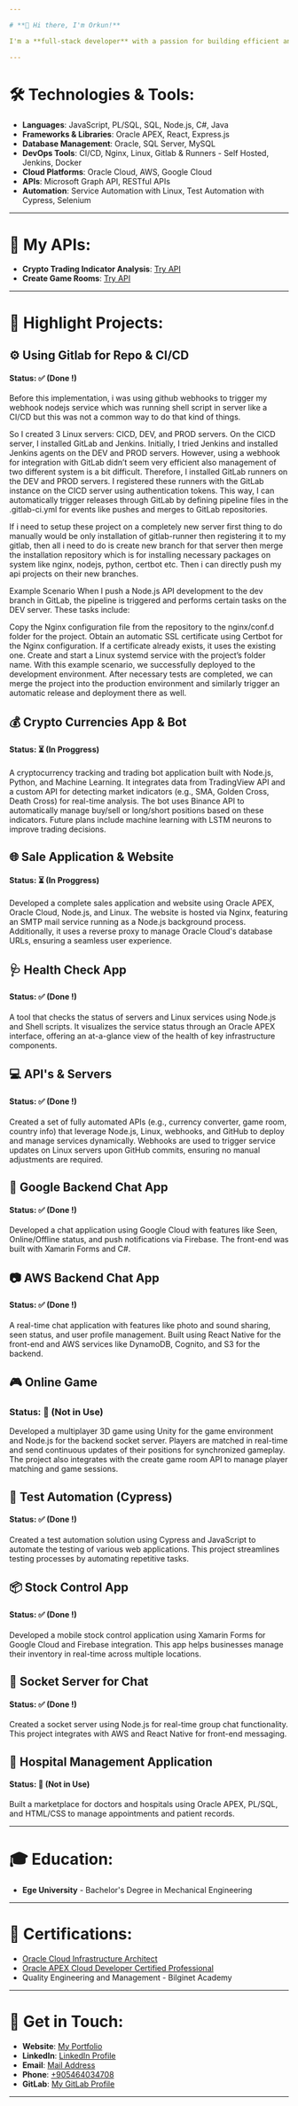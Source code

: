 ```yaml
---

# **👋 Hi there, I'm Orkun!**

I'm a **full-stack developer** with a passion for building efficient and innovative solutions. With over **5 years of experience** in **frontend** and **backend development**, **database management**, and **cloud-based services**, I enjoy creating well-structured and high-performing applications. I have a strong background in automating services and developing APIs that integrate systems seamlessly.

---
```


# **🛠️ Technologies & Tools:**

- **Languages**: JavaScript, PL/SQL, SQL, Node.js, C#, Java  
- **Frameworks & Libraries**: Oracle APEX, React, Express.js  
- **Database Management**: Oracle, SQL Server, MySQL  
- **DevOps Tools**: CI/CD, Nginx, Linux, Gitlab & Runners - Self Hosted, Jenkins, Docker  
- **Cloud Platforms**: Oracle Cloud, AWS, Google Cloud
- **APIs**: Microsoft Graph API, RESTful APIs  
- **Automation**: Service Automation with Linux, Test Automation with Cypress, Selenium  

---

# **📶 My APIs:**

- **Crypto Trading Indicator Analysis**: [Try API](https://rapidapi.com/orblgc/api/crypto-trading-indicator-analysis)
- **Create Game Rooms**: [Try API](https://rapidapi.com/orblgc/api/create-game-rooms)
  
---

# 🚀 Highlight Projects:

## ⚙️ Using Gitlab for Repo & CI/CD
#### Status: ✅  (Done !)
Before this implementation, i was using github webhooks to trigger my webhook nodejs service which was running shell script in server like a CI/CD but this was not a common way to do that kind of things.

So I created 3 Linux servers: CICD, DEV, and PROD servers. On the CICD server, I installed GitLab and Jenkins. Initially, I tried Jenkins and installed Jenkins agents on the DEV and PROD servers. However, using a webhook for integration with GitLab didn’t seem very efficient also management of two different system is a bit difficult. Therefore, I installed GitLab runners on the DEV and PROD servers. I registered these runners with the GitLab instance on the CICD server using authentication tokens. This way, I can automatically trigger releases through GitLab by defining pipeline files in the .gitlab-ci.yml for events like pushes and merges to GitLab repositories.

If i need to setup these project on a completely new server first thing to do manually would be only installation of gitlab-runner then registering it to my gitlab, then all i need to do is create new branch for that server then merge the installation repository which is for installing necessary packages on system like nginx, nodejs, python, certbot etc. Then i can directly push my api projects on their new branches.

Example Scenario
When I push a Node.js API development to the dev branch in GitLab, the pipeline is triggered and performs certain tasks on the DEV server. These tasks include:

Copy the Nginx configuration file from the repository to the nginx/conf.d folder for the project.
Obtain an automatic SSL certificate using Certbot for the Nginx configuration. If a certificate already exists, it uses the existing one.
Create and start a Linux systemd service with the project’s folder name.
With this example scenario, we successfully deployed to the development environment. After necessary tests are completed, we can merge the project into the production environment and similarly trigger an automatic release and deployment there as well.

## 💰 Crypto Currencies App & Bot 
#### Status: ⏳ (In Proggress)
A cryptocurrency tracking and trading bot application built with Node.js, Python, and Machine Learning. It integrates data from TradingView API and a custom API for detecting market indicators (e.g., SMA, Golden Cross, Death Cross) for real-time analysis. The bot uses Binance API to automatically manage buy/sell or long/short positions based on these indicators. Future plans include machine learning with LSTM neurons to improve trading decisions.

## 🌐 Sale Application & Website
#### Status: ⏳ (In Proggress)
Developed a complete sales application and website using Oracle APEX, Oracle Cloud, Node.js, and Linux. The website is hosted via Nginx, featuring an SMTP mail service running as a Node.js background process. Additionally, it uses a reverse proxy to manage Oracle Cloud's database URLs, ensuring a seamless user experience.

## 🩺 Health Check App 
#### Status: ✅  (Done !)
A tool that checks the status of servers and Linux services using Node.js and Shell scripts. It visualizes the service status through an Oracle APEX interface, offering an at-a-glance view of the health of key infrastructure components.

## 💻 API's & Servers 
#### Status: ✅  (Done !)
Created a set of fully automated APIs (e.g., currency converter, game room, country info) that leverage Node.js, Linux, webhooks, and GitHub to deploy and manage services dynamically. Webhooks are used to trigger service updates on Linux servers upon GitHub commits, ensuring no manual adjustments are required.

## 💬 Google Backend Chat App 
#### Status: ✅  (Done !)
Developed a chat application using Google Cloud with features like Seen, Online/Offline status, and push notifications via Firebase. The front-end was built with Xamarin Forms and C#.

## 📷 AWS Backend Chat App 
#### Status: ✅  (Done !)
A real-time chat application with features like photo and sound sharing, seen status, and user profile management. Built using React Native for the front-end and AWS services like DynamoDB, Cognito, and S3 for the backend.

## 🎮 Online Game 
### Status: 🛑 (Not in Use)
Developed a multiplayer 3D game using Unity for the game environment and Node.js for the backend socket server. Players are matched in real-time and send continuous updates of their positions for synchronized gameplay. The project also integrates with the create game room API to manage player matching and game sessions.

## 🧪 Test Automation (Cypress)
#### Status: ✅  (Done !)
Created a test automation solution using Cypress and JavaScript to automate the testing of various web applications. This project streamlines testing processes by automating repetitive tasks.

## 📦 Stock Control App
#### Status: ✅  (Done !)
Developed a mobile stock control application using Xamarin Forms for Google Cloud and Firebase integration. This app helps businesses manage their inventory in real-time across multiple locations.

## 💬 Socket Server for Chat
#### Status: ✅  (Done !)
Created a socket server using Node.js for real-time group chat functionality. This project integrates with AWS and React Native for front-end messaging.

## 🏥 Hospital Management Application
#### Status: 🛑 (Not in Use)
Built a marketplace for doctors and hospitals using Oracle APEX, PL/SQL, and HTML/CSS to manage appointments and patient records.

---

# **🎓 Education:**

- **Ege University** - Bachelor's Degree in Mechanical Engineering

---

# **📄 Certifications:**

- [Oracle Cloud Infrastructure Architect](https://catalog-education.oracle.com/pls/certview/sharebadge?id=4C5B5F177724BEE9A877845FB625A8E46F7DC9D75FDE540E18C8D7F8D0285181)  
- [Oracle APEX Cloud Developer Certified Professional](https://catalog-education.oracle.com/pls/certview/sharebadge?id=64929BF8AC76F2A984A3AD890D4FCBC1F930CD4A723DA8A98CE331C4D5D1E42D)  
- Quality Engineering and Management - Bilginet Academy 

---

# **💬 Get in Touch:**

- **Website**: [My Portfolio](https://orkun.ordibu.com/)
- **LinkedIn**: [LinkedIn Profile](https://www.linkedin.com/in/orkun-tun%C3%A7-bilgi%C3%A7-03b386113/)  
- **Email**: [Mail Address](mailto:orkunbl@hotmail.com)
- **Phone**: [+905464034708](tel:+905464034708)
- **GitLab**: [My GitLab Profile](https://gitlab.ordibu.com/orblgc)


---
